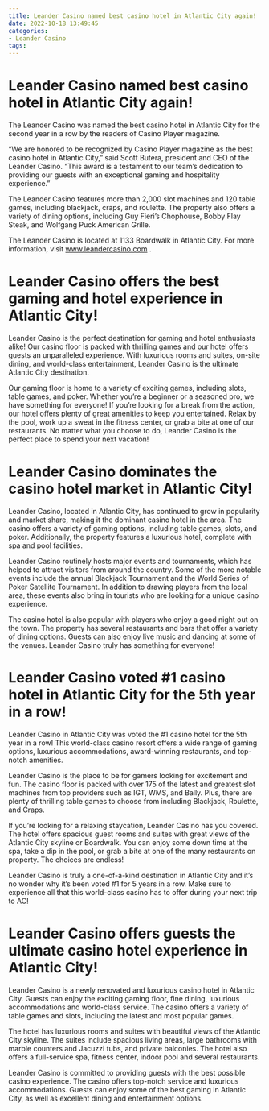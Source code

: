 ```yaml
---
title: Leander Casino named best casino hotel in Atlantic City again!
date: 2022-10-18 13:49:45
categories:
- Leander Casino
tags:
---
```



#  Leander Casino named best casino hotel in Atlantic City again!

The Leander Casino was named the best casino hotel in Atlantic City for the second year in a row by the readers of Casino Player magazine.

“We are honored to be recognized by Casino Player magazine as the best casino hotel in Atlantic City,” said Scott Butera, president and CEO of the Leander Casino. “This award is a testament to our team’s dedication to providing our guests with an exceptional gaming and hospitality experience.”

The Leander Casino features more than 2,000 slot machines and 120 table games, including blackjack, craps, and roulette. The property also offers a variety of dining options, including Guy Fieri’s Chophouse, Bobby Flay Steak, and Wolfgang Puck American Grille.

The Leander Casino is located at 1133 Boardwalk in Atlantic City. For more information, visit www.leandercasino.com .

#  Leander Casino offers the best gaming and hotel experience in Atlantic City!

Leander Casino is the perfect destination for gaming and hotel enthusiasts alike! Our casino floor is packed with thrilling games and our hotel offers guests an unparalleled experience. With luxurious rooms and suites, on-site dining, and world-class entertainment, Leander Casino is the ultimate Atlantic City destination.

Our gaming floor is home to a variety of exciting games, including slots, table games, and poker. Whether you’re a beginner or a seasoned pro, we have something for everyone! If you’re looking for a break from the action, our hotel offers plenty of great amenities to keep you entertained. Relax by the pool, work up a sweat in the fitness center, or grab a bite at one of our restaurants. No matter what you choose to do, Leander Casino is the perfect place to spend your next vacation!

# Leander Casino dominates the casino hotel market in Atlantic City!

Leander Casino, located in Atlantic City, has continued to grow in popularity and market share, making it the dominant casino hotel in the area. The casino offers a variety of gaming options, including table games, slots, and poker. Additionally, the property features a luxurious hotel, complete with spa and pool facilities.

Leander Casino routinely hosts major events and tournaments, which has helped to attract visitors from around the country. Some of the more notable events include the annual Blackjack Tournament and the World Series of Poker Satellite Tournament. In addition to drawing players from the local area, these events also bring in tourists who are looking for a unique casino experience.

The casino hotel is also popular with players who enjoy a good night out on the town. The property has several restaurants and bars that offer a variety of dining options. Guests can also enjoy live music and dancing at some of the venues. Leander Casino truly has something for everyone!

#  Leander Casino voted #1 casino hotel in Atlantic City for the 5th year in a row!

Leander Casino in Atlantic City was voted the #1 casino hotel for the 5th year in a row! This world-class casino resort offers a wide range of gaming options, luxurious accommodations, award-winning restaurants, and top-notch amenities.

Leander Casino is the place to be for gamers looking for excitement and fun. The casino floor is packed with over 175 of the latest and greatest slot machines from top providers such as IGT, WMS, and Bally. Plus, there are plenty of thrilling table games to choose from including Blackjack, Roulette, and Craps.

If you’re looking for a relaxing staycation, Leander Casino has you covered. The hotel offers spacious guest rooms and suites with great views of the Atlantic City skyline or Boardwalk. You can enjoy some down time at the spa, take a dip in the pool, or grab a bite at one of the many restaurants on property. The choices are endless!

Leander Casino is truly a one-of-a-kind destination in Atlantic City and it’s no wonder why it’s been voted #1 for 5 years in a row. Make sure to experience all that this world-class casino has to offer during your next trip to AC!

#  Leander Casino offers guests the ultimate casino hotel experience in Atlantic City!

Leander Casino is a newly renovated and luxurious casino hotel in Atlantic City. Guests can enjoy the exciting gaming floor, fine dining, luxurious accommodations and world-class service. The casino offers a variety of table games and slots, including the latest and most popular games.

The hotel has luxurious rooms and suites with beautiful views of the Atlantic City skyline. The suites include spacious living areas, large bathrooms with marble counters and Jacuzzi tubs, and private balconies. The hotel also offers a full-service spa, fitness center, indoor pool and several restaurants.

Leander Casino is committed to providing guests with the best possible casino experience. The casino offers top-notch service and luxurious accommodations. Guests can enjoy some of the best gaming in Atlantic City, as well as excellent dining and entertainment options.